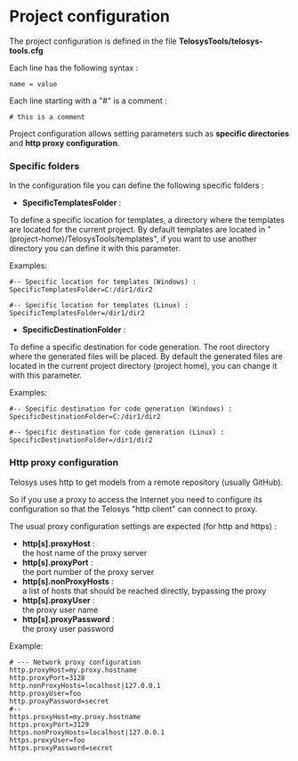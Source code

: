 # Project configuration

The project configuration is defined in the file **TelosysTools/telosys-tools.cfg**

Each line has the following syntax :

```
name = value
```

Each line starting with a "#" is a comment :

```
# this is a comment
```

Project configuration allows setting parameters such as **specific directories** and **http proxy configuration**.

### Specific folders

In the configuration file you can define the following specific folders :

* **SpecificTemplatesFolder** :&#x20;

To define a specific location for templates, a directory where the templates are located for the current project. By default templates are located in "(project-home)/TelosysTools/templates", if you want to use another directory you can define it with this parameter.

Examples:

```
#-- Specific location for templates (Windows) :
SpecificTemplatesFolder=C:/dir1/dir2

#-- Specific location for templates (Linux) :
SpecificTemplatesFolder=/dir1/dir2
```

* **SpecificDestinationFolder**  :&#x20;

To define a specific destination for code generation. The root directory where the generated files will be placed. By default the generated files are located in the current project directory (project home), you can change it with this parameter.

Examples:

```
#-- Specific destination for code generation (Windows) :
SpecificDestinationFolder=C:/dir1/dir2

#-- Specific destination for code generation (Linux) :
SpecificDestinationFolder=/dir1/dir2
```

### Http proxy configuration

Telosys uses http to get models from a remote repository (usually GitHub).&#x20;

So if you use a proxy to access the Internet you need to configure its configuration so that the Telosys "http client" can connect to proxy.

The usual proxy configuration settings are expected (for http and https) :&#x20;

* **http\[s].proxyHost** :   \
  the host name of the proxy server
* **http\[s].proxyPort** :  \
  the port number of the proxy server
* **http\[s].nonProxyHosts**  : \
  a list of hosts that should be reached directly, bypassing the proxy
* **http\[s].proxyUser** :  \
  the proxy user name
* **http\[s].proxyPassword**  :  \
  the proxy user password

Example:&#x20;

```
# --- Network proxy configuration
http.proxyHost=my.proxy.hostname
http.proxyPort=3128
http.nonProxyHosts=localhost|127.0.0.1
http.proxyUser=foo
http.proxyPassword=secret
#--
https.proxyHost=my.proxy.hostname
https.proxyPort=3129
https.nonProxyHosts=localhost|127.0.0.1
https.proxyUser=foo
https.proxyPassword=secret
```



